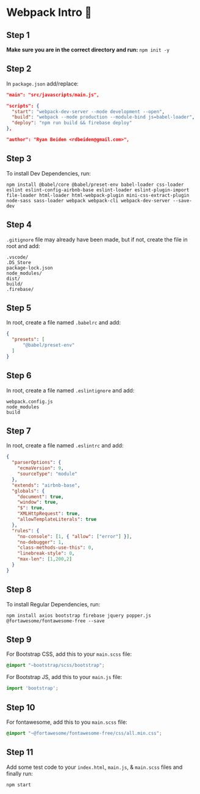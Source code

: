 # Webpack Intro 🚀

## Step 1
**Make sure you are in the correct directory and run:** `npm init -y`
## Step 2
In `package.json` add/replace:
```json
"main": "src/javascripts/main.js",
```
```json
"scripts": {
  "start": "webpack-dev-server --mode development --open",
  "build": "webpack --mode production --module-bind js=babel-loader",
  "deploy": "npm run build && firebase deploy"
},
```
```json
"author": "Ryan Beiden <rdbeiden@gmail.com>",
```
## Step 3
To install Dev Dependencies, run:
```
npm install @babel/core @babel/preset-env babel-loader css-loader eslint eslint-config-airbnb-base eslint-loader eslint-plugin-import file-loader html-loader html-webpack-plugin mini-css-extract-plugin node-sass sass-loader webpack webpack-cli webpack-dev-server --save-dev
```
## Step 4
`.gitignore` file may already have been made, but if not, create the file in root and add:
```
.vscode/
.DS_Store
package-lock.json
node_modules/
dist/
build/
.firebase/
```
## Step 5
In root, create a file named `.babelrc` and add:
```json
{
  "presets": [
      "@babel/preset-env"
  ]
}
```
## Step 6
In root, create a file named `.eslintignore` and add:
```
webpack.config.js
node_modules
build
```
## Step 7
In root, create a file named `.eslintrc` and add:
```json
{
  "parserOptions": {
    "ecmaVersion": 9,
    "sourceType": "module"
  },
  "extends": "airbnb-base",
  "globals": {
    "document": true,
    "window": true,
    "$": true,
    "XMLHttpRequest": true,
    "allowTemplateLiterals": true
  },
  "rules": {
    "no-console": [1, { "allow": ["error"] }],
    "no-debugger": 1,
    "class-methods-use-this": 0,
    "linebreak-style": 0,
    "max-len": [1,200,2]
  }
}
```
## Step 8
To install Regular Dependencies, run:
```
npm install axios bootstrap firebase jquery popper.js @fortawesome/fontawesome-free --save
```
## Step 9
For Bootstrap CSS, add this to your `main.scss` file:
```css
@import "~bootstrap/scss/bootstrap";
```
For Bootstrap JS, add this to your `main.js` file:
```js
import 'bootstrap';
```
## Step 10
For fontawesome, add this to you `main.scss` file:
```css
@import "~@fortawesome/fontawesome-free/css/all.min.css";
```
## Step 11
Add some test code to your `index.html`, `main.js`, & `main.scss` files and finally run:
```
npm start
```
